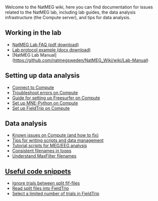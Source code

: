 Welcome to the NatMEG wiki, here you can find documentation for issues related to the NatMEG lab, including lab guides, the data analysis infrastructure (the Compute server), and tips for data analysis.

## Working in the lab
* [NatMEG Lab FAQ (pdf download)](https://github.com/natmegsweden/NatMEG_Wiki/blob/main/NatMEG%20lab%20FAQ.pdf)
* [Lab protocol example (docx download)](https://natmeg.se/services/MEG_protocol_template.docx)
* [NatMEG Lab Manual] (https://github.com/natmegsweden/NatMEG_Wiki/wiki/Lab-Manual)
## Setting up data analysis
* [Connect to Compute](https://github.com/natmegsweden/NatMEG_Wiki/wiki/Connect-to-Compute)
* [Troubleshoot errors on Compute](https://github.com/natmegsweden/NatMEG_Wiki/wiki/Troubleshooting-errors-on-Compute)
* [Guide for setting up Freesurfer on Compute](https://github.com/natmegsweden/NatMEG_Wiki/wiki/Guide-for-setting-up-Freesurfer-on-Compute)
* [Set up MNE-Python on Compute](https://github.com/natmegsweden/NatMEG_Wiki/wiki/Set-up-MNE-Python-on-Compute)
* [Set up FieldTrip on Compute](https://github.com/natmegsweden/NatMEG_Wiki/wiki/Set-up-FieldTrip-on-Compute)

## Data analysis
* [Known issues on Compute (and how to fix)](https://github.com/natmegsweden/NatMEG_Wiki/wiki/Known-issues-on-Compute)
* [Tips for writing scripts and data management](https://github.com/natmegsweden/meeg_course/blob/master/tutorial_00_tips_for_writing_scripts.md)
* [Tutorial scripts for MEG/EEG analysis](https://github.com/natmegsweden/meeg_course)
* [Consistent filenames in loops](https://github.com/natmegsweden/NatMEG_Wiki/wiki/Consistent-filenames-in-loops)
* [Understand MaxFilter filenames](https://github.com/natmegsweden/NatMEG_Wiki/wiki/Understand-MaxFilter-filenames)

## [Useful code snippets](https://github.com/natmegsweden/NatMEG_Wiki/wiki/Useful-code-snippets)
* [Ignore trials between split fif-files](https://github.com/natmegsweden/NatMEG_Wiki/wiki/Ignore-trials-split-between-fif-files)
* [Read split files into FieldTrip](https://github.com/natmegsweden/NatMEG_Wiki/wiki/Read-split-files-into-FieldTrip)
* [Select a limited number of trials in FieldTrip](https://github.com/natmegsweden/NatMEG_Wiki/wiki/Select-limited-number-of-trials-in-FieldTrip)


